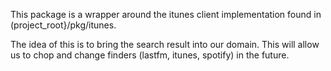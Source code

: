 This package is a wrapper around the itunes client implementation found in (project_root}/pkg/itunes.

The idea of this is to bring the search result into our domain.
This will allow us to chop and change finders (lastfm, itunes, spotify) in the future.